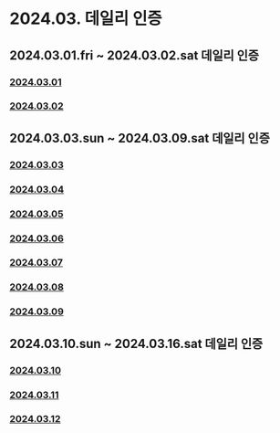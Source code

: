 # 2024.03. 데일리 인증

## 2024.03.01.fri ~ 2024.03.02.sat 데일리 인증

### [2024.03.01](https://github.com/jwelyl/daily_certification/blob/main/2024/03/01/24_03_01_daily_certification.md)

### [2024.03.02](https://github.com/jwelyl/daily_certification/blob/main/2024/03/02/24_03_02_daily_certification.md)

## 2024.03.03.sun ~ 2024.03.09.sat 데일리 인증

### [2024.03.03](https://github.com/jwelyl/daily_certification/blob/main/2024/03/03/24_03_03_daily_certification.md)

### [2024.03.04](https://github.com/jwelyl/daily_certification/blob/main/2024/03/04/24_03_04_daily_certification.md)

### [2024.03.05](https://github.com/jwelyl/daily_certification/blob/main/2024/03/05/24_03_05_daily_certification.md)

### [2024.03.06](https://github.com/jwelyl/daily_certification/blob/main/2024/03/06/24_03_06_daily_certification.md)

### [2024.03.07](https://github.com/jwelyl/daily_certification/blob/main/2024/03/07/24_03_07_daily_certification.md)

### [2024.03.08](https://github.com/jwelyl/daily_certification/blob/main/2024/03/08/24_03_08_daily_certification.md)

### [2024.03.09](https://github.com/jwelyl/daily_certification/blob/main/2024/03/09/24_03_09_daily_certification.md)

## 2024.03.10.sun ~ 2024.03.16.sat 데일리 인증

### [2024.03.10](https://github.com/jwelyl/daily_certification/blob/main/2024/03/10/24_03_10_daily_certification.md)

### [2024.03.11](https://github.com/jwelyl/daily_certification/blob/main/2024/03/11/24_03_11_daily_certification.md)

### [2024.03.12](https://github.com/jwelyl/daily_certification/blob/main/2024/03/12/24_03_12_daily_certification.md)
